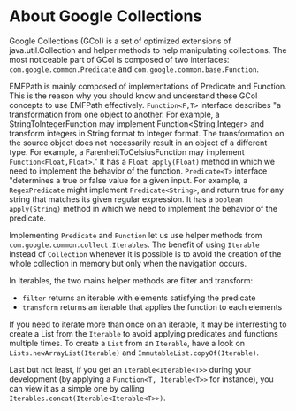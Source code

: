 # About Google Collections #

Google Collections (GCol) is a set of optimized extensions of java.util.Collection and helper methods to help manipulating collections. The most noticeable part of GCol is composed of two interfaces: `com.google.common.Predicate` and `com.google.common.base.Function`.

EMFPath is mainly composed of implementations of Predicate and Function. This is the reason why you should know and understand these GCol concepts to use EMFPath effectively.
`Function<F,T>` interface describes "a transformation from one object to another. For example, a StringToIntegerFunction may implement Function<String,Integer> and transform integers in String format to Integer format. The transformation on the source object does not necessarily result in an object of a different type. For example, a FarenheitToCelsiusFunction may implement `Function<Float,Float>`." It has a `Float apply(Float)` method in which we need to implement the behavior of the function.
`Predicate<T>` interface "determines a true or false value for a given input. For example, a `RegexPredicate` might implement `Predicate<String>`, and return true for any string that matches its given regular expression. It has a `boolean apply(String)` method in which we need to implement the behavior of the predicate.

Implementing `Predicate` and `Function` let us use helper methods from `com.google.common.collect.Iterables`. The benefit of using `Iterable` instead of `Collection` whenever it is possible is to avoid the creation of the whole collection in memory but only when the navigation occurs.

In Iterables, the two mains helper methods are filter and transform:
  * `filter` returns an iterable with elements satisfying the predicate
  * `transform` returns an iterable that applies the function to each elements

If you need to iterate more than once on an iterable, it may be interresting to create a List from the `Iterable` to avoid applying predicates and functions multiple times. To create a `List` from an `Iterable`, have a look on `Lists.newArrayList(Iterable)` and `ImmutableList.copyOf(Iterable)`.

Last but not least, if you get an `Iterable<Iterable<T>>` during your development (by applying a `Function<T, Iterable<T>>` for instance), you can view it as a simple one by calling `Iterables.concat(Iterable<Iterable<T>>)`.